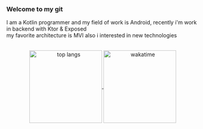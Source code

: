 ### Welcome to my git
<p>
I am a Kotlin programmer and my field of work is Android, recently i'm work in backend with Ktor & Exposed </br>
my favorite architecture is MVI also i interested in new technologies </br></br>
</p> 

<p align="center">
  <a href="https://github-readme-stats.vercel.app" >
    <img  align="center" src="https://github-readme-stats.vercel.app/api/top-langs/?username=jakode2020&layout=compact&theme=dark" alt="top langs" height="190" >
  </a>
  <a href="https://github-readme-stats.vercel.app" >
    <img  align="center" src="https://github-readme-stats.vercel.app/api/wakatime?username=jakode2020&theme=dark&layout=compact" alt="wakatime" height="190" >
  </a>
</p>
